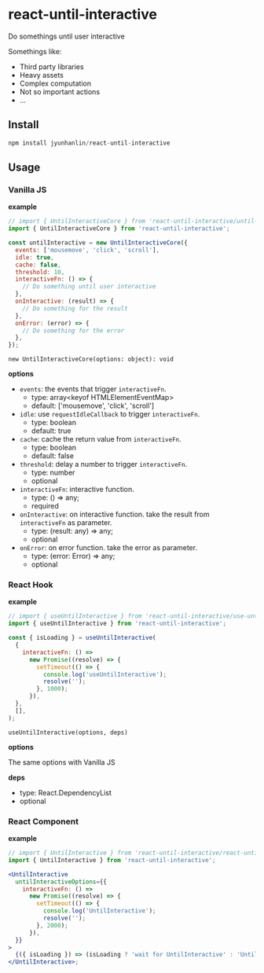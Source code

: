 # react-until-interactive

Do somethings until user interactive

Somethings like:

- Third party libraries
- Heavy assets
- Complex computation
- Not so important actions
- ...

## Install

```js
npm install jyunhanlin/react-until-interactive
```

## Usage

### Vanilla JS

**example**

```js
// import { UntilInteractiveCore } from 'react-until-interactive/until-interactive-core';
import { UntilInteractiveCore } from 'react-until-interactive';

const untilInteractive = new UntilInteractiveCore({
  events: ['mousemove', 'click', 'scroll'],
  idle: true,
  cache: false,
  threshold: 10,
  interactiveFn: () => {
    // Do something until user interactive
  },
  onInteractive: (result) => {
    // Do something for the result
  },
  onError: (error) => {
    // Do something for the error
  },
});
```

`new UntilInteractiveCore(options: object): void`

**options**

- `events`: the events that trigger `interactiveFn`.
  - type: array\<keyof HTMLElementEventMap\>
  - default: ['mousemove', 'click', 'scroll']
- `idle`: use `requestIdleCallback` to trigger `interactiveFn`.
  - type: boolean
  - default: true
- `cache`: cache the return value from `interactiveFn`.
  - type: boolean
  - default: false
- `threshold`: delay a number to trigger `interactiveFn`.
  - type: number
  - optional
- `interactiveFn`: interactive function.
  - type: () => any;
  - required
- `onInteractive`: on interactive function. take the result from `interactiveFn` as parameter.
  - type: (result: any) => any;
  - optional
- `onError`: on error function. take the error as parameter.
  - type: (error: Error) => any;
  - optional

### React Hook

**example**

```js
// import { useUntilInteractive } from 'react-until-interactive/use-until-interactive';
import { useUntilInteractive } from 'react-until-interactive';

const { isLoading } = useUntilInteractive(
  {
    interactiveFn: () =>
      new Promise((resolve) => {
        setTimeout(() => {
          console.log('useUntilInteractive');
          resolve('');
        }, 1000);
      }),
  },
  [],
);
```

`useUntilInteractive(options, deps)`

**options**

The same options with Vanilla JS

**deps**

- type: React.DependencyList
- optional

### React Component

**example**

```jsx
// import { UntilInteractive } from 'react-until-interactive/react-until-interactive';
import { UntilInteractive } from 'react-until-interactive';

<UntilInteractive
  untilInteractiveOptions={{
    interactiveFn: () =>
      new Promise((resolve) => {
        setTimeout(() => {
          console.log('UntilInteractive');
          resolve('');
        }, 2000);
      }),
  }}
>
  {({ isLoading }) => (isLoading ? 'wait for UntilInteractive' : 'UntilInteractive done')}
</UntilInteractive>;
```
